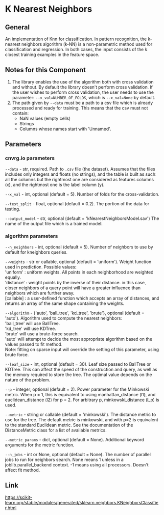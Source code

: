 # K Nearest Neighbors

## General

An implementation of Knn for classification. In pattern recognition, the k-nearest neighbors algorithm (k-NN) is a non-parametric method used for classification and regression. In both cases, the input consists of the k closest training examples in the feature space.

## Notes for this Component

1) The library enables the use of the algorithm both with cross validation and without. By default the library doesn't perform cross validation. If the user wishes to perform cross validation, 
the user needs to use the parameter: ```--x_val=NUMBER_OF_FOLDS```, which is ```--x_val=None``` by default.  
2) The path given by ```--data``` must be a path to a csv file which is already processed and ready for training. This means that the csv must not contain: 
   - NaN values (empty cells) 
   - Strings 
   - Columns whose names start with 'Unnamed'.

## Parameters

### cnvrg.io parameters

```--data``` - str, required. Path to `.csv` file (the dataset). Assumes that the files includes only integers and floats (no strings), and the table is built as such: all the columns but the 
rightmost one are considered as features columns (x), and the rightmost one is the label column (y).

```--x_val``` - int, optional (default = 5). Number of folds for the cross-validation.

```--test_split``` - float, optional (default = 0.2). The portion of the data for testing.

```--output_model``` - str, optional (default = 'kNearestNeighborsModel.sav') The name of the output file which is a trained model. 

### algorithm parameters

```--n_neighbors``` - int, optional (default = 5). Number of neighbors to use by default for kneighbors queries.

```--weights``` - str or callable, optional (default = 'uniform'). Weight function used in prediction. Possible values:  
'uniform' : uniform weights. All points in each neighborhood are weighted equally.  
'distance' : weight points by the inverse of their distance. in this case, closer neighbors of a query point will have a greater influence than neighbors which are further away.  
[callable] : a user-defined function which accepts an array of distances, and returns an array of the same shape containing the weights.  

```--algorithm``` - {'auto', 'ball_tree', 'kd_tree', 'brute'}, optional (default = 'auto'). Algorithm used to compute the nearest neighbors:  
'ball_tree' will use BallTree.  
'kd_tree' will use KDTree.  
'brute' will use a brute-force search.  
'auto' will attempt to decide the most appropriate algorithm based on the values passed to fit method.  
Note: fitting on sparse input will override the setting of this parameter, using brute force.

```--leaf_size``` - int, optional (default = 30). Leaf size passed to BallTree or KDTree. This can affect the speed of the construction and query, as well as the memory required to store the tree. 
The optimal value depends on the nature of the problem.

```--p``` - integer, optional (default = 2). Power parameter for the Minkowski metric. When p = 1, this is equivalent to using manhattan_distance (l1), and euclidean_distance (l2) for p = 2. For arbitrary p, minkowski_distance (l_p) is used.

```--metric``` - string or callable (default = 'minkowski'). The distance metric to use for the tree. The default metric is minkowski, and with p=2 is equivalent to the standard Euclidean metric. See the documentation of the DistanceMetric class for a list of available metrics.

```--metric_params``` - dict, optional (default = None). Additional keyword arguments for the metric function.

```--n_jobs``` - int or None, optional (default = None). The number of parallel jobs to run for neighbors search. None means 1 unless in a joblib.parallel_backend context. -1 means using all processors. Doesn't affect fit method.

## Link
https://scikit-learn.org/stable/modules/generated/sklearn.neighbors.KNeighborsClassifier.html